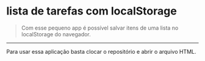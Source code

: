 # lista de tarefas com localStorage

> Com esse pequeno app é possível salvar itens de uma lista no localStorage do navegador.

---

Para usar essa aplicação basta clocar o repositório e abrir o arquivo HTML.